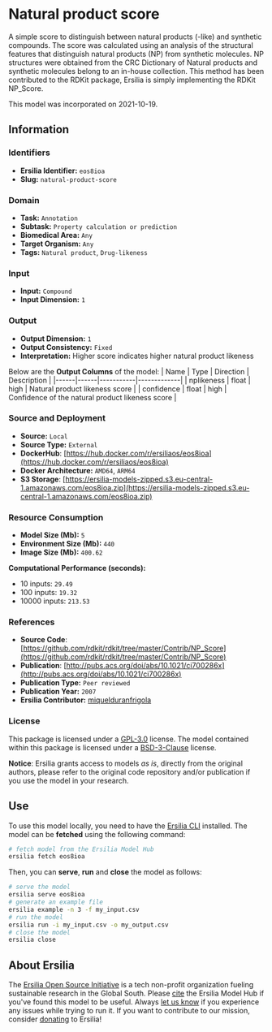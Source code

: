 # Natural product score

A simple score to distinguish between natural products (-like) and synthetic compounds. The score was calculated using an analysis of the structural features that distinguish natural products (NP) from synthetic molecules. NP structures were obtained from the CRC Dictionary of Natural products and synthetic molecules belong to an in-house collection. This method has been contributed to the RDKit package, Ersilia is simply implementing the RDKit NP\_Score.

This model was incorporated on 2021-10-19.


## Information
### Identifiers
- **Ersilia Identifier:** `eos8ioa`
- **Slug:** `natural-product-score`

### Domain
- **Task:** `Annotation`
- **Subtask:** `Property calculation or prediction`
- **Biomedical Area:** `Any`
- **Target Organism:** `Any`
- **Tags:** `Natural product`, `Drug-likeness`

### Input
- **Input:** `Compound`
- **Input Dimension:** `1`

### Output
- **Output Dimension:** `1`
- **Output Consistency:** `Fixed`
- **Interpretation:** Higher score indicates higher natural product likeness

Below are the **Output Columns** of the model:
| Name | Type | Direction | Description |
|------|------|-----------|-------------|
| nplikeness | float | high | Natural product likeness score |
| confidence | float | high | Confidence of the natural product likeness score |


### Source and Deployment
- **Source:** `Local`
- **Source Type:** `External`
- **DockerHub**: [https://hub.docker.com/r/ersiliaos/eos8ioa](https://hub.docker.com/r/ersiliaos/eos8ioa)
- **Docker Architecture:** `AMD64`, `ARM64`
- **S3 Storage**: [https://ersilia-models-zipped.s3.eu-central-1.amazonaws.com/eos8ioa.zip](https://ersilia-models-zipped.s3.eu-central-1.amazonaws.com/eos8ioa.zip)

### Resource Consumption
- **Model Size (Mb):** `5`
- **Environment Size (Mb):** `440`
- **Image Size (Mb):** `400.62`

**Computational Performance (seconds):**
- 10 inputs: `29.49`
- 100 inputs: `19.32`
- 10000 inputs: `213.53`

### References
- **Source Code**: [https://github.com/rdkit/rdkit/tree/master/Contrib/NP_Score](https://github.com/rdkit/rdkit/tree/master/Contrib/NP_Score)
- **Publication**: [http://pubs.acs.org/doi/abs/10.1021/ci700286x](http://pubs.acs.org/doi/abs/10.1021/ci700286x)
- **Publication Type:** `Peer reviewed`
- **Publication Year:** `2007`
- **Ersilia Contributor:** [miquelduranfrigola](https://github.com/miquelduranfrigola)

### License
This package is licensed under a [GPL-3.0](https://github.com/ersilia-os/ersilia/blob/master/LICENSE) license. The model contained within this package is licensed under a [BSD-3-Clause](LICENSE) license.

**Notice**: Ersilia grants access to models _as is_, directly from the original authors, please refer to the original code repository and/or publication if you use the model in your research.


## Use
To use this model locally, you need to have the [Ersilia CLI](https://github.com/ersilia-os/ersilia) installed.
The model can be **fetched** using the following command:
```bash
# fetch model from the Ersilia Model Hub
ersilia fetch eos8ioa
```
Then, you can **serve**, **run** and **close** the model as follows:
```bash
# serve the model
ersilia serve eos8ioa
# generate an example file
ersilia example -n 3 -f my_input.csv
# run the model
ersilia run -i my_input.csv -o my_output.csv
# close the model
ersilia close
```

## About Ersilia
The [Ersilia Open Source Initiative](https://ersilia.io) is a tech non-profit organization fueling sustainable research in the Global South.
Please [cite](https://github.com/ersilia-os/ersilia/blob/master/CITATION.cff) the Ersilia Model Hub if you've found this model to be useful. Always [let us know](https://github.com/ersilia-os/ersilia/issues) if you experience any issues while trying to run it.
If you want to contribute to our mission, consider [donating](https://www.ersilia.io/donate) to Ersilia!
